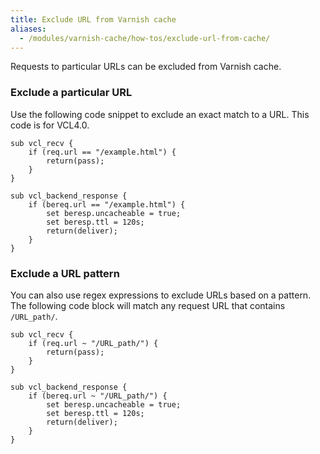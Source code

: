 ```yaml
---
title: Exclude URL from Varnish cache
aliases:
  - /modules/varnish-cache/how-tos/exclude-url-from-cache/
---
```


Requests to particular URLs can be excluded from Varnish cache.

### Exclude a particular URL

Use the following code snippet to exclude an exact match to a URL. This code is for VCL4.0.

``` vcl
sub vcl_recv {
    if (req.url == "/example.html") {
        return(pass);
    }
}

sub vcl_backend_response {
    if (bereq.url == "/example.html") {
        set beresp.uncacheable = true;
        set beresp.ttl = 120s;
        return(deliver);
    }
}
```


### Exclude a URL pattern

You can also use regex expressions to exclude URLs based on a pattern.
The following code block will match any request URL that contains `/URL_path/`.

``` vcl
sub vcl_recv {
    if (req.url ~ "/URL_path/") {
        return(pass);
    }
}

sub vcl_backend_response {
    if (bereq.url ~ "/URL_path/") {
        set beresp.uncacheable = true;
        set beresp.ttl = 120s;
        return(deliver);
    }
}
```